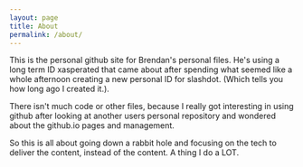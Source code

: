 ```yaml
---
layout: page
title: About
permalink: /about/
---
```


This is the personal github site for Brendan's personal files. He's using a long term  ID xasperated that came about after spending what seemed like a whole afternoon creating a new personal ID for slashdot. (Which tells you how long ago I created it.).

There isn't much code or other files, because I really got interesting in using github after looking at another users personal repository and wondered about the github.io pages and management.

So this is all about going down a rabbit hole and focusing on the tech to deliver the content, instead of the content. A thing I do a LOT.

